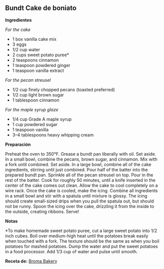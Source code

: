 ## Bundt Cake de boniato

**Ingredientes**

*For the cake*

- 1 box vanilla cake mix
- 3 eggs
- 1/2 cup water
- 2 cups sweet potato puree*
- 2 teaspoons cinnamon
- 1 teaspoon powdered ginger
- 1 teaspoon vanilla extract

*For the pecan streusel*

- 1/2 cup finely chopped pecans (toasted preferred)
- 1/2 cup light brown sugar
- 1 tablespoon cinnamon

*For the maple syrup glaze*

- 1/4 cup Grade A maple syrup
- 1 cup powdered sugar
- 1 teaspoon vanilla
- 3–4 tablespoons heavy whipping cream

**Preparación**

Preheat the oven to 350°F. Grease a bundt pan liberally with oil. Set aside.
In a small bowl, combine the pecans, brown sugar, and cinnamon. Mix with a fork until combined. Set aside.
In a large bowl, combine all of the cake ingredients, stirring until just combined. Pour half of the batter into the prepared bundt pan. Sprinkle all of the pecan streusel on top. Pour in the rest of the batter. Cook for roughly 50 minutes, until a knife inserted in the center of the cake comes out clean. Allow the cake to cool completely on a wire rack.
Once the cake is cooled, make the icing. Combine all ingredients in a small bowl and stir with a spatula until mixture is glossy. The icing should create small-sized drips when you pull the spatula out, but should not be runny. Spoon the icing over the cake, drizzling it from the inside to the outside, creating ribbons. Serve!

**Notas**

*To make homemade sweet potato puree, cut a large sweet potato into 1/2 inch cubes. Boil over medium-high heat until the potatoes break easily when touched with a fork. The texture should be the same as when you boil potatoes for mashed potatoes. Dump the water and put the sweet potatoes in a food processor. Add 1/3 cup of water and pulse until smooth.

**Receta de:** [Broma Bakery](http://bromabakery.com/2014/11/sweet-potato-bundt-cake.html)